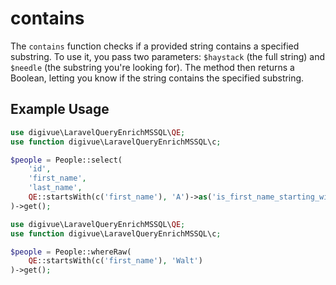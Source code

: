# contains

The `contains` function checks if a provided string contains a specified substring. To use it, you pass two
parameters: `$haystack` (the full string) and `$needle` (the substring you're looking for). The method then returns a
Boolean, letting you know if the string contains the specified substring.

## Example Usage

```php
use digivue\LaravelQueryEnrichMSSQL\QE;
use function digivue\LaravelQueryEnrichMSSQL\c;

$people = People::select(
    'id',
    'first_name',
    'last_name',
    QE::startsWith(c('first_name'), 'A')->as('is_first_name_starting_with_a')
)->get();
```

```php
use digivue\LaravelQueryEnrichMSSQL\QE;
use function digivue\LaravelQueryEnrichMSSQL\c;

$people = People::whereRaw(
    QE::startsWith(c('first_name'), 'Walt')
)->get();
```
